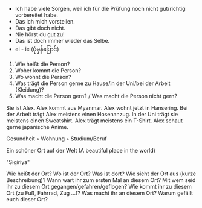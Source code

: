
- Ich habe viele Sorgen, weil ich für die Prüfung noch nicht gut/richtig vorbereitet habe.
- Das ich mich vorstellen.
- Das gibt doch nicht.
- Nie hörst du gut zu!
- Das ist doch immer wieder das Selbe.
- ei - ie (ပုံမှန်ပြောင်)


1. Wie heißt die Person? 
2. Woher kommt die Person? 
3. Wo wohnt die Person? 
4. Was trägt die Person gerne zu Hause/in der Uni/bei der Arbeit (Kleidung)? 
5. Was macht die Person gern? / Was macht die Person nicht gern?

Sie ist Alex. 
Alex kommt aus Myanmar. 
Alex wohnt jetzt in Hansering.
Bei der Arbeit trägt Alex meistens einen Hosenanzug.
In der Uni trägt sie meistens einen Sweatshirt. 
Alex trägt meistens ein T-Shirt.
Alex schaut gerne japanische Anime.


Gesundheit ◦ Wohnung ◦ Studium/Beruf


Ein schöner Ort auf der Welt (A beautiful place in the world)

"Sigiriya"

Wie heißt der Ort?
Wo ist der Ort?
Was ist dort? 
Wie sieht der Ort aus (kurze Beschreibung)? 
Wann wart ihr zum ersten Mal an diesem Ort?
Mit wem seid ihr zu diesem Ort gegangen/gefahren/geflogen? 
Wie kommt ihr zu diesem Ort (zu Fuß, Fahrrad, Zug …)?
Was macht ihr an diesem Ort?
Warum gefällt euch dieser Ort?